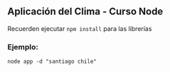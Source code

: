## Aplicación del Clima - Curso Node


Recuerden ejecutar ```npm install``` para las librerías


### Ejemplo:
```
node app -d "santiago chile"
```